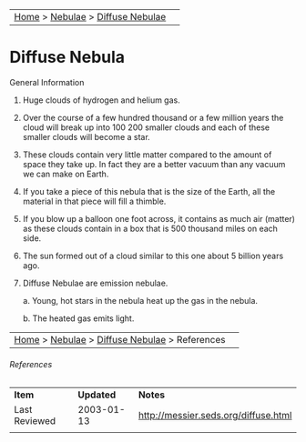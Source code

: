 |    |    |
|:---|---:|
|[Home](/notes/#object-notes) > [Nebulae](/notes/#nebulae) > [Diffuse Nebulae](../!diffuse-nebulae-info)|  |

# Diffuse Nebula

General Information

1.	Huge clouds of hydrogen and helium gas.

2.	Over the course of a few hundred thousand or a few million years the cloud will break up into 100 200 smaller clouds and each of these smaller clouds will become a star.

3.	These clouds contain very little matter compared to the amount of space they take up.  In fact they are a better vacuum than any vacuum we can make on Earth.

4.	If you take a piece of this nebula that is the size of the Earth, all the material in that piece will fill a thimble.

5.	If you blow up a balloon one foot across, it contains as much air (matter) as these clouds contain in a box that is 500 thousand miles on each side.

6.	The sun formed out of a cloud similar to this one about 5 billion years ago.

7.	Diffuse Nebulae are emission nebulae.

    a.	Young, hot stars in the nebula heat up the gas in the nebula.

    b.	The heated gas emits light.

|    |    |
|:---|---:|
|[Home](/notes/#object-notes) > [Nebulae](/notes/#nebulae) > [Diffuse Nebulae](../!diffuse-nebulae-info) > References|  |

###### References

|   |   |   |
|---|---|---|
|**Item**|**Updated**|**Notes**|
|Last Reviewed|2003-01-13|<http://messier.seds.org/diffuse.html>|
|   |   |   |
